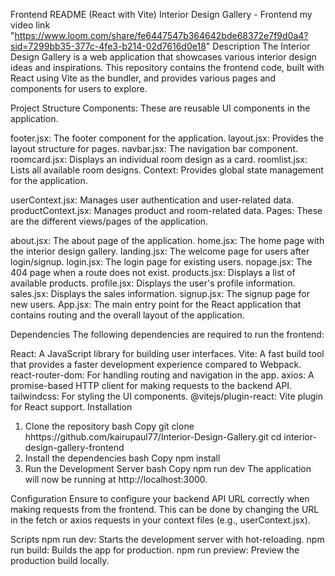 Frontend README (React with Vite)
Interior Design Gallery - Frontend
my video link "https://www.loom.com/share/fe6447547b364642bde68372e7f9d0a4?sid=7299bb35-377c-4fe3-b214-02d7616d0e18"
Description
The Interior Design Gallery is a web application that showcases various interior design ideas and inspirations. This repository contains the frontend code, built with React using Vite as the bundler, and provides various pages and components for users to explore.

Project Structure
Components: These are reusable UI components in the application.

footer.jsx: The footer component for the application.
layout.jsx: Provides the layout structure for pages.
navbar.jsx: The navigation bar component.
roomcard.jsx: Displays an individual room design as a card.
roomlist.jsx: Lists all available room designs.
Context: Provides global state management for the application.

userContext.jsx: Manages user authentication and user-related data.
productContext.jsx: Manages product and room-related data.
Pages: These are the different views/pages of the application.

about.jsx: The about page of the application.
home.jsx: The home page with the interior design gallery.
landing.jsx: The welcome page for users after login/signup.
login.jsx: The login page for existing users.
nopage.jsx: The 404 page when a route does not exist.
products.jsx: Displays a list of available products.
profile.jsx: Displays the user's profile information.
sales.jsx: Displays the sales information.
signup.jsx: The signup page for new users.
App.jsx: The main entry point for the React application that contains routing and the overall layout of the application.

Dependencies
The following dependencies are required to run the frontend:

React: A JavaScript library for building user interfaces.
Vite: A fast build tool that provides a faster development experience compared to Webpack.
react-router-dom: For handling routing and navigation in the app.
axios: A promise-based HTTP client for making requests to the backend API.
tailwindcss: For styling the UI components.
@vitejs/plugin-react: Vite plugin for React support.
Installation
1. Clone the repository
bash
Copy
git clone hhttps://github.com/kairupaul77/Interior-Design-Gallery.git
cd interior-design-gallery-frontend
2. Install the dependencies
bash
Copy
npm install
3. Run the Development Server
bash
Copy
npm run dev
The application will now be running at http://localhost:3000.

Configuration
Ensure to configure your backend API URL correctly when making requests from the frontend. This can be done by changing the URL in the fetch or axios requests in your context files (e.g., userContext.jsx).

Scripts
npm run dev: Starts the development server with hot-reloading.
npm run build: Builds the app for production.
npm run preview: Preview the production build locally.